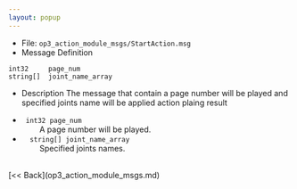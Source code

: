 ```yaml
---
layout: popup
---
```


- File: `op3_action_module_msgs/StartAction.msg`
- Message Definition
 ```
 int32     page_num
 string[]  joint_name_array
 ```

- Description
The message that contain a page number will be played and specified joints name will be applied action plaing result  

* ` int32 page_num`  
&emsp;&emsp; A page number will be played.  
* `  string[] joint_name_array`  
&emsp;&emsp; Specified joints names.   

<br>
[&lt;&lt; Back](op3_action_module_msgs.md)

